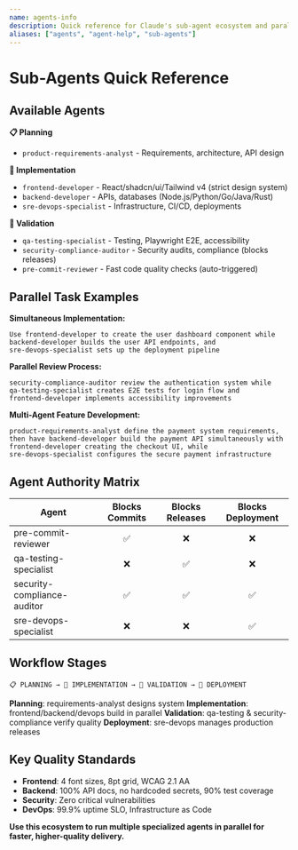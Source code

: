 ```yaml
---
name: agents-info
description: Quick reference for Claude's sub-agent ecosystem and parallel task delegation
aliases: ["agents", "agent-help", "sub-agents"]
---
```


# Sub-Agents Quick Reference

## Available Agents

**📋 Planning**
- `product-requirements-analyst` - Requirements, architecture, API design

**🔨 Implementation** 
- `frontend-developer` - React/shadcn/ui/Tailwind v4 (strict design system)
- `backend-developer` - APIs, databases (Node.js/Python/Go/Java/Rust)
- `sre-devops-specialist` - Infrastructure, CI/CD, deployments

**🧪 Validation**
- `qa-testing-specialist` - Testing, Playwright E2E, accessibility
- `security-compliance-auditor` - Security audits, compliance (blocks releases)
- `pre-commit-reviewer` - Fast code quality checks (auto-triggered)

## Parallel Task Examples

**Simultaneous Implementation:**
```
Use frontend-developer to create the user dashboard component while 
backend-developer builds the user API endpoints, and 
sre-devops-specialist sets up the deployment pipeline
```

**Parallel Review Process:**
```
security-compliance-auditor review the authentication system while
qa-testing-specialist creates E2E tests for login flow and
frontend-developer implements accessibility improvements
```

**Multi-Agent Feature Development:**
```
product-requirements-analyst define the payment system requirements,
then have backend-developer build the payment API simultaneously with
frontend-developer creating the checkout UI, while
sre-devops-specialist configures the secure payment infrastructure
```

## Agent Authority Matrix

| Agent | Blocks Commits | Blocks Releases | Blocks Deployment |
|-------|:--------------:|:---------------:|:-----------------:|
| pre-commit-reviewer | ✅ | ❌ | ❌ |
| qa-testing-specialist | ❌ | ✅ | ❌ |
| security-compliance-auditor | ✅ | ✅ | ✅ |
| sre-devops-specialist | ❌ | ❌ | ✅ |

## Workflow Stages

```
📋 PLANNING → 🔨 IMPLEMENTATION → 🧪 VALIDATION → 🚀 DEPLOYMENT
```

**Planning**: requirements-analyst designs system
**Implementation**: frontend/backend/devops build in parallel
**Validation**: qa-testing & security-compliance verify quality
**Deployment**: sre-devops manages production releases

## Key Quality Standards

- **Frontend**: 4 font sizes, 8pt grid, WCAG 2.1 AA
- **Backend**: 100% API docs, no hardcoded secrets, 90% test coverage
- **Security**: Zero critical vulnerabilities
- **DevOps**: 99.9% uptime SLO, Infrastructure as Code

**Use this ecosystem to run multiple specialized agents in parallel for faster, higher-quality delivery.**